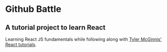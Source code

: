 # Github Battle

## A tutorial project to learn React

Learning React JS fundamentals while following along with [Tyler McGinnis' React tutorials](https://learn.tylermcginnis.com/).
